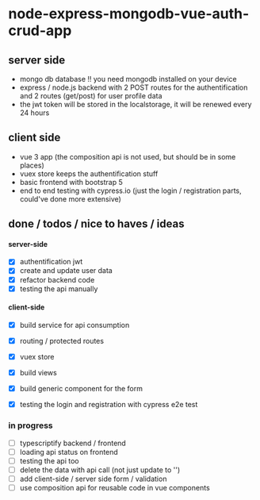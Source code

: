 # node-express-mongodb-vue-auth-crud-app 

## server side
- mongo db database !! you need mongodb installed on your device
- express / node.js backend with 2 POST routes for the authentification and 2 routes (get/post) for user profile data
- the jwt token will be stored in the localstorage, it will be renewed every 24 hours

## client side
- vue 3 app (the composition api is not used, but should be in some places)
- vuex store keeps the authentification stuff
- basic frontend with bootstrap 5
- end to end testing with cypress.io (just the login / registration parts, could've done more extensive)


## done / todos / nice to haves / ideas

#### server-side
- [x] authentification jwt 
- [x] create and update user data
- [x] refactor backend code 
- [x] testing the api manually 
#### client-side
- [x] build service for api consumption
- [x] routing / protected routes
- [x] vuex store
- [x] build views
- [x] build generic component for the form
- [x] testing the login and registration with cypress e2e test



### in progress

- [ ] typescriptify backend / frontend
- [ ] loading api status on frontend
- [ ] testing the api too
- [ ] delete the data with api call (not just update to '')
- [ ] add client-side / server side form / validation
- [ ] use composition api for reusable code in vue components